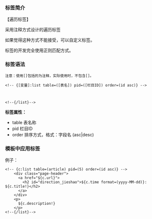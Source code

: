 
### 标签简介

【遍历标签】

采用注释方式设计的遍历标签

如果觉得这种方式不能接受，可以自定义标签。

标签的开发完全使用正则匹配方式。




### 标签语法

`注意：使用[]包括的为注释，实际使用时，不包含[]。`
```
<!-- {[变量]:list table=([表名]) pid=([栏目ID]) order=(id asc)} -->



<!--{/list}-->
```

**标签属性：**

- table 表名称
- pid 栏目ID
- order 排序方式，格式：字段名 (asc|desc)



### 模板中应用标签

例子：
```
<!-- {c:list table=(article) pid=(5) order=(id asc)} -->
    <div class="page-header">
      <a href="${c.url}">
      	<h2 id="direction_jieshao">${c.time format=(yyyy-MM-dd)}: ${c.title!}</h2>
      </a>
    </div>
    <p>
      ${c.description!}
    </p>
<!--{/list}-->


```